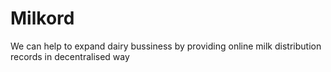 # Milkord
We can help to expand dairy bussiness by providing online milk distribution records in decentralised way
